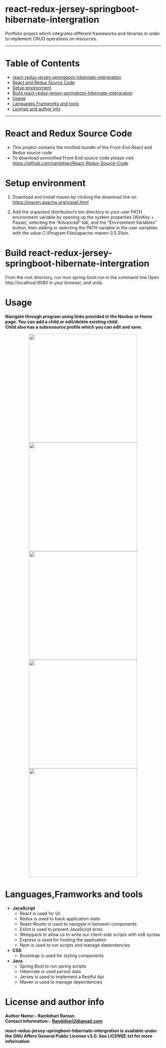   # react-redux-jersey-springboot-hibernate-intergration
Portfolio project which integrates different frameworks and libraries in order to implement CRUD operations on resources.

* * *

# Table of Contents
- [react-redux-jersey-springboot-hibernate-intergration](#react-redux-jersey-springboot-hibernate-intergration)
- [React and Redux Source Code](#react-and-redux-source-code)
- [Setup environment](#setup-environment)
- [Build react-redux-jersey-springboot-hibernate-intergration](#build-react-redux-jersey-springboot-hibernate-intergration)
- [Usage](#usage)
- [Languages,Framworks and tools](#languages-framworks-and-tools)
- [License and author info](#license-and-author-info)

* * *

# React and Redux Source Code
* This project contains the minified bundle of the Front-End React and Redux source code
* To download unminified Front-End source code please visit https://github.com/rambihari/React-Redux-Source-Code

# Setup environment

1. Download and Install maven by clicking the download link on https://maven.apache.org/install.html

2. Add the unpacked distribution’s bin directory to your user PATH environment variable by opening up the system properties (WinKey + Pause), selecting the “Advanced” tab, and the “Environment Variables” button, then adding or selecting the PATH variable in the user variables with the value C:\Program Files\apache-maven-3.5.3\bin.

# Build react-redux-jersey-springboot-hibernate-intergration

From the root directory, run mvn spring-boot:run in the command line
Open http://localhost:8080 in your browser, and voilà.

# Usage

**Navigate through program using links provided in the Navbar or Home page. You can add a child or edit/delete existing child.** <br />
**Child also has a subresource profile which you can edit and save.**

<p align="center">
  <img src="https://i.imgur.com/iUDKpWl.png" width="350"/>
  <img src="https://i.imgur.com/dB25XxS.png" width="350"/>
  <img src="https://i.imgur.com/Md2J9X7.png" width="350"/>
  <img src="https://i.imgur.com/isVn8PI.png" width="350"/>
  <img src="https://i.imgur.com/54P0zsb.png" width="350"/>
</p>

# Languages,Framworks and tools
  * **JavaScript** <br/>
    * React is used for UI.
    * Redux is used to track application state
    * React-Router is used to navigate in between components
    * Eslint is used to prevent JavaScript error.
    * Webppack to allow us to write our client-side scripts with es6 syntax
    * Express is used for hosting the application
    * Npm is used to run scripts and manage dependencies
  * **CSS** <br/>
    * Bootstrap is used for styling components
  * **Java** <br/>
    * Spring Boot to run spring scripts
    * Hibernate is used persist data
    * Jersey is used to implement a Restful Api
    * Maven is used to manage dependencies 

# License and author info
**Author Name:- Rambihari Raman** <br />
**Contact Information:- Rambihari2@gmail.com** <br />

__react-redux-jersey-springboot-hibernate-intergration is available under the GNU Affero General Public License v3.0. See LICENSE.txt for more information__
